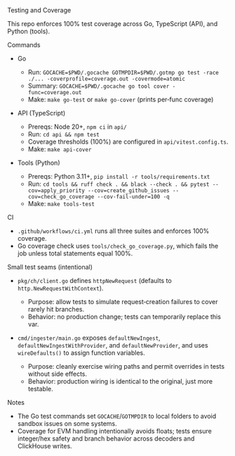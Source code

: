 Testing and Coverage

This repo enforces 100% test coverage across Go, TypeScript (API), and Python (tools).

Commands

- Go
  - Run: `GOCACHE=$PWD/.gocache GOTMPDIR=$PWD/.gotmp go test -race ./... -coverprofile=coverage.out -covermode=atomic`
  - Summary: `GOCACHE=$PWD/.gocache go tool cover -func=coverage.out`
  - Make: `make go-test` or `make go-cover` (prints per‑func coverage)

- API (TypeScript)
  - Prereqs: Node 20+, `npm ci` in `api/`
  - Run: `cd api && npm test`
  - Coverage thresholds (100%) are configured in `api/vitest.config.ts`.
  - Make: `make api-cover`

- Tools (Python)
  - Prereqs: Python 3.11+, `pip install -r tools/requirements.txt`
  - Run: `cd tools && ruff check . && black --check . && pytest --cov=apply_priority --cov=create_github_issues --cov=check_go_coverage --cov-fail-under=100 -q`
  - Make: `make tools-test`

CI

- `.github/workflows/ci.yml` runs all three suites and enforces 100% coverage.
- Go coverage check uses `tools/check_go_coverage.py`, which fails the job unless total statements equal 100%.

Small test seams (intentional)

- `pkg/ch/client.go` defines `httpNewRequest` (defaults to `http.NewRequestWithContext`).
  - Purpose: allow tests to simulate request‑creation failures to cover rarely hit branches.
  - Behavior: no production change; tests can temporarily replace this var.

- `cmd/ingester/main.go` exposes `defaultNewIngest`, `defaultNewIngestWithProvider`, and `defaultNewProvider`, and uses `wireDefaults()` to assign function variables.
  - Purpose: cleanly exercise wiring paths and permit overrides in tests without side effects.
  - Behavior: production wiring is identical to the original, just more testable.

Notes

- The Go test commands set `GOCACHE`/`GOTMPDIR` to local folders to avoid sandbox issues on some systems.
- Coverage for EVM handling intentionally avoids floats; tests ensure integer/hex safety and branch behavior across decoders and ClickHouse writes.

